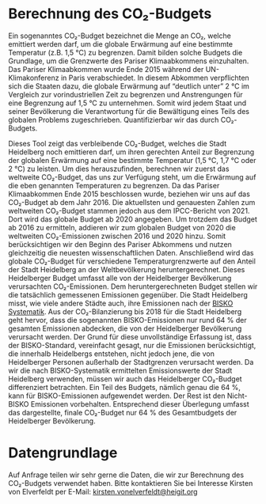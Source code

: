 # Berechnung des CO₂-Budgets

Ein sogenanntes CO₂-Budget bezeichnet die Menge an CO₂, welche emittiert werden darf, um die globale Erwärmung auf eine bestimmte Temperatur (z.B. 1,5 °C) zu begrenzen.
Damit bilden solche Budgets die Grundlage, um die Grenzwerte des Pariser Klimaabkommens einzuhalten.
Das Pariser Klimaabkommen wurde Ende 2015 während der UN-Klimakonferenz in Paris verabschiedet.
In diesem Abkommen verpflichten sich die Staaten dazu, die globale Erwärmung auf “deutlich unter” 2 °C im Vergleich zur vorindustriellen Zeit zu begrenzen und Anstrengungen für eine Begrenzung auf 1,5 °C zu unternehmen.
Somit wird jedem Staat und seiner Bevölkerung die Verantwortung für die Bewältigung eines Teils des globalen Problems zugeschrieben.
Quantifizierbar wir das durch CO₂-Budgets.

Dieses Tool zeigt das verbleibende CO₂-Budget, welches die Stadt Heidelberg noch emittieren darf, um ihren gerechten Anteil zur Begrenzung der globalen Erwärmung auf eine bestimmte Temperatur (1,5 °C, 1,7 °C oder 2 °C) zu leisten.
Um dies herauszufinden, berechnen wir zuerst das weltweite CO₂-Budget, das uns zur Verfügung steht, um die Erwärmung auf die eben genannten Temperaturen zu begrenzen.
Da das Pariser Klimaabkommen Ende 2015 beschlossen wurde, beziehen wir uns auf das CO₂-Budget ab dem Jahr 2016.
Die aktuellsten und genauesten Zahlen zum weltweiten CO₂-Budget stammen jedoch aus dem IPCC-Bericht von 2021.
Dort wird das globale Budget ab 2020 angegeben.
Um trotzdem das Budget ab 2016 zu ermitteln, addieren wir zum globalen Budget von 2020 die weltweiten CO₂-Emissionen zwischen 2016 und 2020 hinzu.
Somit berücksichtigen wir den Beginn des Pariser Abkommens und nutzen gleichzeitig die neuesten wissenschaftlichen Daten.
Anschließend wird das globale CO₂-Budget für verschiedene Temperaturgrenzwerte auf den Anteil der Stadt Heidelberg an der Weltbevölkerung heruntergerechnet.
Dieses Heidelberger Budget umfasst alle von der Heidelberger Bevölkerung verursachten CO₂-Emissionen.
Dem heruntergerechneten Budget stellen wir die tatsächlich gemessenen Emissionen gegenüber.
Die Stadt Heidelberg misst, wie viele andere Städte auch, ihre Emissionen nach der [BISKO Systematik](https://www.kea-bw.de/fileadmin/user_upload/Energiemanagement/Angebote/Beschreibung_der_BISKO-Methodik.pdf).
Aus der CO₂-Bilanzierung bis 2018 für die Stadt Heidelberg geht hervor, dass die sogenannten BISKO-Emissionen nur rund 64 % der gesamten Emissionen abdecken, die von der Heidelberger Bevölkerung verursacht werden.
Der Grund für diese unvollständige Erfassung ist, dass der BISKO-Standard, vereinfacht gesagt, nur die Emissionen berücksichtigt, die innerhalb Heidelbergs entstehen, nicht jedoch jene, die von Heidelberger Personen außerhalb der Stadtgrenzen verursacht werden.
Da wir die nach BISKO-Systematik ermittelten Emissionswerte der Stadt Heidelberg verwenden, müssen wir auch das Heidelberger CO₂-Budget differenziert betrachten.
Ein Teil des Budgets, nämlich genau die 64 %, kann für BISKO-Emissionen aufgewendet werden.
Der Rest ist den Nicht-BISKO Emissionen vorbehalten.
Entsprechend dieser Überlegung umfasst das dargestellte, finale CO₂-Budget nur 64 % des Gesamtbudgets der Heidelberger Bevölkerung.

# Datengrundlage

Auf Anfrage teilen wir sehr gerne die Daten, die wir zur Berechnung des CO₂-Budgets verwendet haben.
Bitte kontaktieren Sie bei Interesse Kirsten von Elverfeldt per E-Mail: [kirsten.vonelverfeldt@heigit.org](mailto:kirsten.vonelverfeldt@heigit.org)